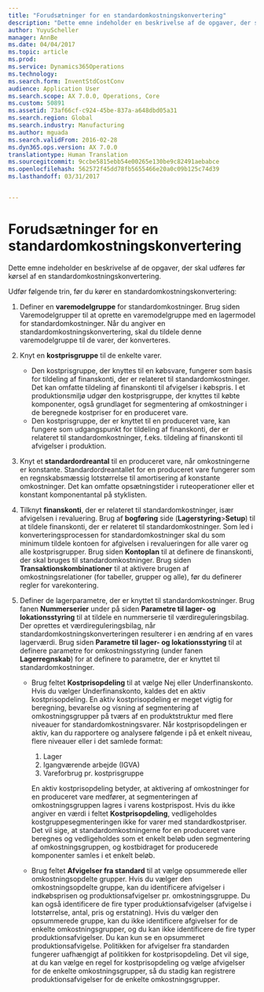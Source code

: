 ```yaml
---
title: "Forudsætninger for en standardomkostningskonvertering"
description: "Dette emne indeholder en beskrivelse af de opgaver, der skal udføres før kørsel af en standardomkostningskonvertering."
author: YuyuScheller
manager: AnnBe
ms.date: 04/04/2017
ms.topic: article
ms.prod: 
ms.service: Dynamics365Operations
ms.technology: 
ms.search.form: InventStdCostConv
audience: Application User
ms.search.scope: AX 7.0.0, Operations, Core
ms.custom: 50891
ms.assetid: 73af66cf-c924-45be-837a-a648dbd05a31
ms.search.region: Global
ms.search.industry: Manufacturing
ms.author: mguada
ms.search.validFrom: 2016-02-28
ms.dyn365.ops.version: AX 7.0.0
translationtype: Human Translation
ms.sourcegitcommit: 9ccbe5815ebb54e00265e130be9c82491aebabce
ms.openlocfilehash: 562572f45dd78fb5655466e20a0c09b125c74d39
ms.lasthandoff: 03/31/2017


---
```


# <a name="prerequisites-for-a-standard-cost-conversion"></a>Forudsætninger for en standardomkostningskonvertering

Dette emne indeholder en beskrivelse af de opgaver, der skal udføres før kørsel af en standardomkostningskonvertering. 

Udfør følgende trin, før du kører en standardomkostningskonvertering:

1.  Definer en **varemodelgruppe** for standardomkostninger. Brug siden Varemodelgrupper til at oprette en varemodelgruppe med en lagermodel for standardomkostninger. Når du angiver en standardomkostningskonvertering, skal du tildele denne varemodelgruppe til de varer, der konverteres.
2.  Knyt en **kostprisgruppe** til de enkelte varer.
    -   Den kostprisgruppe, der knyttes til en købsvare, fungerer som basis for tildeling af finanskonti, der er relateret til standardomkostninger. Det kan omfatte tildeling af finanskonti til afvigelser i købspris. I et produktionsmiljø udgør den kostprisgruppe, der knyttes til købte komponenter, også grundlaget for segmentering af omkostninger i de beregnede kostpriser for en produceret vare.
    -   Den kostprisgruppe, der er knyttet til en produceret vare, kan fungere som udgangspunkt for tildeling af finanskonti, der er relateret til standardomkostninger, f.eks. tildeling af finanskonti til afvigelser i produktion.

3.  Knyt et **standardordreantal** til en produceret vare, når omkostningerne er konstante. Standardordreantallet for en produceret vare fungerer som en regnskabsmæssig lotstørrelse til amortisering af konstante omkostninger. Det kan omfatte opsætningstider i ruteoperationer eller et konstant komponentantal på styklisten.
4.  Tilknyt **finanskonti**, der er relateret til standardomkostninger, især afvigelsen i revaluering. Brug af **bogføring** side (**Lagerstyring**&gt;**Setup**) til at tildele finanskonti, der er relateret til standardomkostninger. Som led i konverteringsprocessen for standardomkostninger skal du som minimum tildele kontoen for afgivelsen i revalueringen for alle varer og alle kostprisgrupper. Brug siden **Kontoplan** til at definere de finanskonti, der skal bruges til standardomkostninger. Brug siden **Transaktionskombinationer** til at aktivere brugen af omkostningsrelationer (for tabeller, grupper og alle), før du definerer regler for varekontering.
5.  Definer de lagerparametre, der er knyttet til standardomkostninger. Brug fanen **Nummerserier** under på siden **Parametre til lager- og lokationsstyring** til at tildele en nummerserie til værdireguleringsbilag. Der oprettes et værdireguleringsbilag, når standardomkostningskonverteringen resulterer i en ændring af en vares lagerværdi. Brug siden **Parametre til lager- og lokationsstyring** til at definere parametre for omkostningsstyring (under fanen **Lagerregnskab**) for at definere to parametre, der er knyttet til standardomkostninger.
    -   Brug feltet **Kostprisopdeling** til at vælge Nej eller Underfinanskonto. Hvis du vælger Underfinanskonto, kaldes det en aktiv kostprisopdeling. En aktiv kostprisopdeling er meget vigtig for beregning, bevarelse og visning af segmentering af omkostningsgrupper på tværs af en produktstruktur med flere niveauer for standardomkostningsvarer. Når kostprisopdelingen er aktiv, kan du rapportere og analysere følgende i på et enkelt niveau, flere niveauer eller i det samlede format:
        1.  Lager
        2.  Igangværende arbejde (IGVA)
        3.  Vareforbrug pr. kostprisgruppe

        En aktiv kostprisopdeling betyder, at aktivering af omkostninger for en produceret vare medfører, at segmenteringen af omkostningsgruppen lagres i varens kostprispost. Hvis du ikke angiver en værdi i feltet **Kostprisopdeling**, vedligeholdes kostgruppesegmenteringen ikke for varer med standardkostpriser. Det vil sige, at standardomkostningerne for en produceret vare beregnes og vedligeholdes som et enkelt beløb uden segmentering af omkostningsgruppen, og kostbidraget for producerede komponenter samles i et enkelt beløb.
    -   Brug feltet **Afvigelser fra standard** til at vælge opsummerede eller omkostningsopdelte grupper. Hvis du vælger den omkostningsopdelte gruppe, kan du identificere afvigelser i indkøbsprisen og produktionsafvigelser pr. omkostningsgruppe. Du kan også identificere de fire typer produktionsafvigelser (afvigelse i lotstørrelse, antal, pris og erstatning). Hvis du vælger den opsummerede gruppe, kan du ikke identificere afgivelser for de enkelte omkostningsgrupper, og du kan ikke identificere de fire typer produktionsafvigelser. Du kan kun se en opsummeret produktionsafvigelse. Politikken for afvigelser fra standarden fungerer uafhængigt af politikken for kostprisopdeling. Det vil sige, at du kan vælge en regel for kostprisopdeling og vælge afvigelser for de enkelte omkostningsgrupper, så du stadig kan registrere produktionsafvigelser for de enkelte omkostningsgrupper.





